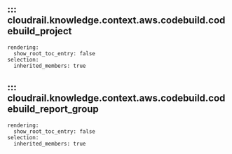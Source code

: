 ## ::: cloudrail.knowledge.context.aws.codebuild.codebuild_project
    rendering:
      show_root_toc_entry: false
    selection:
      inherited_members: true

## ::: cloudrail.knowledge.context.aws.codebuild.codebuild_report_group
    rendering:
      show_root_toc_entry: false
    selection:
      inherited_members: true
